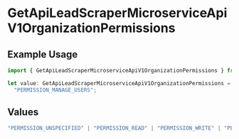 # GetApiLeadScraperMicroserviceApiV1OrganizationPermissions

## Example Usage

```typescript
import { GetApiLeadScraperMicroserviceApiV1OrganizationPermissions } from "oppulence-backend-sdk/models/operations";

let value: GetApiLeadScraperMicroserviceApiV1OrganizationPermissions =
  "PERMISSION_MANAGE_USERS";
```

## Values

```typescript
"PERMISSION_UNSPECIFIED" | "PERMISSION_READ" | "PERMISSION_WRITE" | "PERMISSION_DELETE" | "PERMISSION_MANAGE_USERS" | "PERMISSION_MANAGE_BILLING" | "PERMISSION_VIEW_ANALYTICS" | "PERMISSION_MANAGE_WORKFLOWS"
```